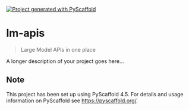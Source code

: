 <!-- These are examples of badges you might want to add to your README:
     please update the URLs accordingly

[![ReadTheDocs](https://readthedocs.org/projects/lm-apis/badge/?version=latest)](https://lm-apis.readthedocs.io/en/stable/)
[![PyPI-Server](https://img.shields.io/pypi/v/lm-apis.svg)](https://pypi.org/project/lm-apis/)
[![Conda-Forge](https://img.shields.io/conda/vn/conda-forge/lm-apis.svg)](https://anaconda.org/conda-forge/lm-apis)
[![Monthly Downloads](https://pepy.tech/badge/lm-apis/month)](https://pepy.tech/project/lm-apis)
-->

[![Project generated with PyScaffold](https://img.shields.io/badge/-PyScaffold-005CA0?logo=pyscaffold)](https://pyscaffold.org/)

# lm-apis

> Large Model APIs in one place

A longer description of your project goes here...


<!-- pyscaffold-notes -->

## Note

This project has been set up using PyScaffold 4.5. For details and usage
information on PyScaffold see https://pyscaffold.org/.
